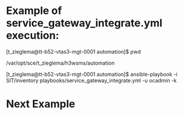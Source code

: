 # Example of service_gateway_integrate.yml execution:

[t_zieglema@tt-b52-vtas3-mgt-0001 automation]$ pwd

/var/opt/sce/t_zieglema/h3wsms/automation

[t_zieglema@tt-b52-vtas3-mgt-0001 automation]$ ansible-playbook -i SIT/inventory playbooks/service_gateway_integrate.yml -u ocadmin -k

# Next Example
